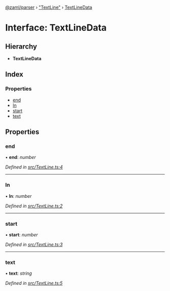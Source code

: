 [@zaml/parser](../README.md) › ["TextLine"](../modules/_textline_.md) › [TextLineData](_textline_.textlinedata.md)

# Interface: TextLineData

## Hierarchy

* **TextLineData**

## Index

### Properties

* [end](_textline_.textlinedata.md#end)
* [ln](_textline_.textlinedata.md#ln)
* [start](_textline_.textlinedata.md#start)
* [text](_textline_.textlinedata.md#text)

## Properties

###  end

• **end**: *number*

*Defined in [src/TextLine.ts:4](https://github.com/nexushubs/zaml-lang/blob/4389e8b/packages/zaml-parser/src/TextLine.ts#L4)*

___

###  ln

• **ln**: *number*

*Defined in [src/TextLine.ts:2](https://github.com/nexushubs/zaml-lang/blob/4389e8b/packages/zaml-parser/src/TextLine.ts#L2)*

___

###  start

• **start**: *number*

*Defined in [src/TextLine.ts:3](https://github.com/nexushubs/zaml-lang/blob/4389e8b/packages/zaml-parser/src/TextLine.ts#L3)*

___

###  text

• **text**: *string*

*Defined in [src/TextLine.ts:5](https://github.com/nexushubs/zaml-lang/blob/4389e8b/packages/zaml-parser/src/TextLine.ts#L5)*
